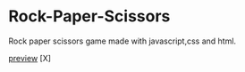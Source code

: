 # Rock-Paper-Scissors
Rock paper scissors game made with javascript,css and html.

[preview](https://rajat4984.github.io/Rock-Paper-Scissors/)
[X]
